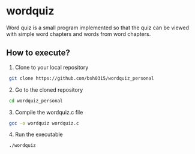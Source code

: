 # wordquiz
Word quiz is a small program implemented so that the quiz can be viewed with simple word chapters and words from word chapters.

## How to execute?
1. Clone to your local repository
```bash
 git clone https://github.com/bsh0315/wordquiz_personal
```
2. Go to the cloned repository
```bash
 cd wordquiz_personal
```
3. Compile the wordquiz.c file
```bash
 gcc -o wordquiz wordquiz.c
```
4. Run the executable
```bash
 ./wordquiz
```

## 

